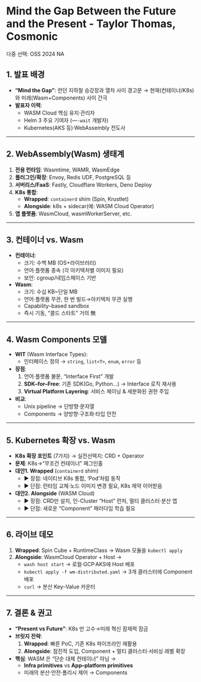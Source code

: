# Mind the Gap Between the Future and the Present - Taylor Thomas, Cosmonic

다중 선택: OSS 2024 NA

## 1. 발표 배경

- **“Mind the Gap”**: 런던 지하철 승강장과 열차 사이 경고문 → 현재(컨테이너/K8s)와 미래(Wasm+Components) 사이 간극
- **발표자 이력**:
    - WASM Cloud 핵심 유지·관리자
    - Helm 3 주요 기여자 (––`-wait` 개발자)
    - Kubernetes(AKS 등)·WebAssembly 전도사

---

## 2. WebAssembly(Wasm) 생태계

1. **전용 런타임**: Wasmtime, WAMR, WasmEdge
2. **플러그인/확장**: Envoy, Redis UDF, PostgreSQL 등
3. **서버리스/FaaS**: Fastly, Cloudflare Workers, Deno Deploy
4. **K8s 통합**:
    - **Wrapped**: `containerd` shim (Spin, Krustlet)
    - **Alongside**: k8s + sidecar(예: WASM Cloud Operator)
5. **앱 플랫폼**: WasmCloud, wasmWorkerServer, etc.

---

## 3. 컨테이너 vs. Wasm

- **컨테이너**:
    - 크기: 수백 MB (OS+라이브러리)
    - 언어·플랫폼 종속 (각 아키텍처별 이미지 필요)
    - 보안: cgroup/네임스페이스 기반
- **Wasm**:
    - 크기: 수십 KB~단일 MB
    - 언어·플랫폼 무관, 한 번 빌드→아키텍처 무관 실행
    - Capability–based sandbox
    - 즉시 기동, “콜드 스타트” 거의 無

---

## 4. Wasm **Components** 모델

- **WIT** (Wasm Interface Types):
    - 인터페이스 정의 → `string`, `list<T>`, `enum`, `error` 등
- **장점**:
    1. 언어·플랫폼 불문, “Interface First” 개발
    2. **SDK–for–Free**: 기존 SDK(Go, Python…) → Interface 로직 재사용
    3. **Virtual Platform Layering**: 서비스 체이닝 & 세분화된 권한 주입
- **비교**:
    - Unix pipeline → 단방향·문자열
    - Components → 양방향·구조화·타입 안전

---

## 5. Kubernetes 확장 vs. Wasm

- **K8s 확장 포인트** (7가지) → 실전선택지: CRD + Operator
- **문제**: K8s→“무조건 컨테이너” 페그인홀
- **대안1. Wrapped** (`containerd` shim)
    - ▶ 장점: 네이티브 K8s 통합, ‘Pod’처럼 동작
    - ▶ 단점: 런타임 교체·노드 이미지 변경 필요, K8s 제약 이어받음
- **대안2. Alongside** (WASM Cloud)
    - ▶ 장점: CRD만 설치, 인-Cluster “Host” 런처, 멀티 클러스터·분산 앱
    - ▶ 단점: 새로운 “Component” 패러다임 학습 필요

---

## 6. 라이브 데모

1. **Wrapped**: Spin Cube + RuntimeClass → Wasm 모듈을 `kubectl apply`
2. **Alongside**: WasmCloud Operator + Host →
    - `wash host start` → 로컬·GCP·AKS에 Host 배포
    - `kubectl apply -f wm-distributed.yaml` → 3개 클러스터에 Component 배포
    - `curl` → 분산 Key–Value 카운터

---

## 7. 결론 & 권고

- **“Present vs Future”**: K8s 만 고수→미래 혁신 잠재력 잠금
- **브릿지 전략**:
    1. **Wrapped**: 빠른 PoC, 기존 K8s 파이프라인 재활용
    2. **Alongside**: 점진적 도입, Component + 멀티 클러스터·서비싱 레벨 확장
- **핵심**: WASM 은 “단순 대체 컨테이너” 아님 →
    - **Infra primitives** vs **App–platform primitives**
    - 미래의 분산·안전·폴리시 제어 → Components